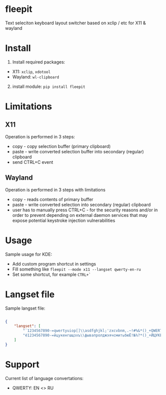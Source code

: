 # fleepit

Text seleciton keyboard layout switcher based on xclip / etc for X11 & wayland

# Install

1. Install required packages:
  * X11: `xclip`, `xdotool`
  * Wayland: `wl-clipboard`

2. install module: `pip install fleepit`

# Limitations

## X11

Operation is performed in 3 steps:
* copy - copy selection buffer (primary clipboard)
* paste - write converted selection buffer into secondary (regular) clipboard
* send CTRL+C event

## Wayland

Operation is performed in 3 steps with limitations
* copy - reads contents of primary buffer
* paste - write converted selection into secondary (regular) clipboard
* user has to manually press CTRL+C - for the security reasons and/or in order to prevent depending on external daemon services that may expose potential keystroke injection vulnerabilities

# Usage

Sample usage for KDE:
* Add custom program shortcut in settings
* Fill something like `fleepit --mode x11 --langset qwerty-en-ru`
* Set some shortcut, for example `` CTRL+` ``

# Langset file

Sample langset file:

```json

{
    "langset": [
        "`1234567890-=qwertyuiop[]\\asdfghjkl;'zxcvbnm,.~!#%&*()_+QWERTYUIOP{}|ASDFGHJKL:\"ZXCVBNM<>",
        "ё1234567890-=йцукенгшщзхъ\\фывапролджэячсмитьбюЁ!№%?*()_+ЙЦУКЕНГШЩЗХЪ/ФЫВАПРОЛДЖЭЯЧСМИТЬБЮ"
    ]
}

```

# Support

Current list of language convertations:
* QWERTY: EN <> RU
